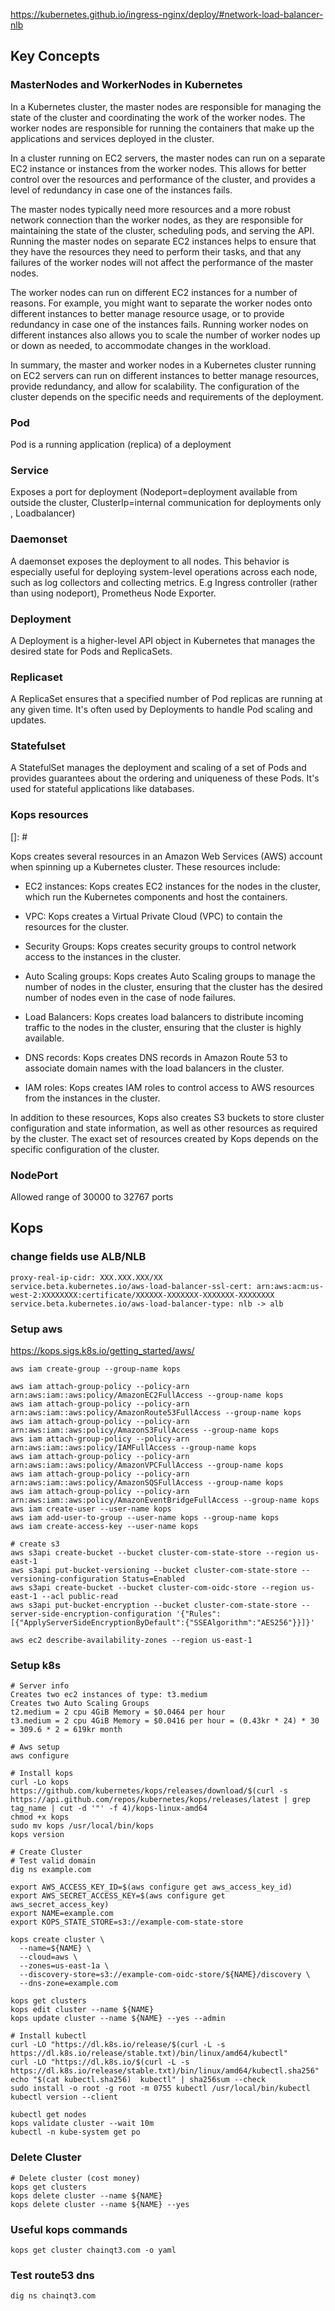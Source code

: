 https://kubernetes.github.io/ingress-nginx/deploy/#network-load-balancer-nlb

## Key Concepts

### MasterNodes and WorkerNodes in Kubernetes

In a Kubernetes cluster, the master nodes are responsible for managing the state of the cluster and coordinating the
work of the worker nodes. The worker nodes are responsible for running the containers that make up the applications and
services deployed in the cluster.

In a cluster running on EC2 servers, the master nodes can run on a separate EC2 instance or instances from the worker
nodes. This allows for better control over the resources and performance of the cluster, and provides a level of
redundancy in case one of the instances fails.

The master nodes typically need more resources and a more robust network connection than the worker nodes, as they are
responsible for maintaining the state of the cluster, scheduling pods, and serving the API. Running the master nodes on
separate EC2 instances helps to ensure that they have the resources they need to perform their tasks, and that any
failures of the worker nodes will not affect the performance of the master nodes.

The worker nodes can run on different EC2 instances for a number of reasons. For example, you might want to separate the
worker nodes onto different instances to better manage resource usage, or to provide redundancy in case one of the
instances fails. Running worker nodes on different instances also allows you to scale the number of worker nodes up or
down as needed, to accommodate changes in the workload.

In summary, the master and worker nodes in a Kubernetes cluster running on EC2 servers can run on different instances to
better manage resources, provide redundancy, and allow for scalability. The configuration of the cluster depends on the
specific needs and requirements of the deployment.

### Pod

Pod is a running application (replica) of a deployment

### Service

Exposes a port for deployment (Nodeport=deployment available from outside the cluster, ClusterIp=internal communication
for deployments only , Loadbalancer)

### Daemonset

A daemonset exposes the deployment to all nodes. This behavior is especially useful for deploying system-level
operations
across each node, such as log collectors and collecting metrics. E.g Ingress controller (rather than using nodeport),
Prometheus Node Exporter.

### Deployment

A Deployment is a higher-level API object in Kubernetes that manages the desired state for Pods and ReplicaSets.

### Replicaset

A ReplicaSet ensures that a specified number of Pod replicas are running at any given time. It's often used by
Deployments to handle Pod scaling and updates.

### Statefulset

A StatefulSet manages the deployment and scaling of a set of Pods and provides guarantees about the ordering and
uniqueness of these Pods. It's used for stateful applications like databases.

### Kops resources

[]: #

Kops creates several resources in an Amazon Web Services (AWS) account when spinning up a Kubernetes cluster. These
resources include:

- EC2 instances: Kops creates EC2 instances for the nodes in the cluster, which run the Kubernetes components and host
  the containers.

- VPC: Kops creates a Virtual Private Cloud (VPC) to contain the resources for the cluster.

- Security Groups: Kops creates security groups to control network access to the instances in the cluster.

- Auto Scaling groups: Kops creates Auto Scaling groups to manage the number of nodes in the cluster, ensuring that the
  cluster has the desired number of nodes even in the case of node failures.

- Load Balancers: Kops creates load balancers to distribute incoming traffic to the nodes in the cluster, ensuring that
  the cluster is highly available.

- DNS records: Kops creates DNS records in Amazon Route 53 to associate domain names with the load balancers in the
  cluster.

- IAM roles: Kops creates IAM roles to control access to AWS resources from the instances in the cluster.

In addition to these resources, Kops also creates S3 buckets to store cluster configuration and state information, as
well as other resources as required by the cluster. The exact set of resources created by Kops depends on the specific
configuration of the cluster.

### NodePort

Allowed range of 30000 to 32767 ports

## Kops

### change fields use ALB/NLB

```
proxy-real-ip-cidr: XXX.XXX.XXX/XX
service.beta.kubernetes.io/aws-load-balancer-ssl-cert: arn:aws:acm:us-west-2:XXXXXXXX:certificate/XXXXXX-XXXXXXX-XXXXXXX-XXXXXXXX
service.beta.kubernetes.io/aws-load-balancer-type: nlb -> alb
```

### Setup aws

https://kops.sigs.k8s.io/getting_started/aws/

```
aws iam create-group --group-name kops

aws iam attach-group-policy --policy-arn arn:aws:iam::aws:policy/AmazonEC2FullAccess --group-name kops
aws iam attach-group-policy --policy-arn arn:aws:iam::aws:policy/AmazonRoute53FullAccess --group-name kops
aws iam attach-group-policy --policy-arn arn:aws:iam::aws:policy/AmazonS3FullAccess --group-name kops
aws iam attach-group-policy --policy-arn arn:aws:iam::aws:policy/IAMFullAccess --group-name kops
aws iam attach-group-policy --policy-arn arn:aws:iam::aws:policy/AmazonVPCFullAccess --group-name kops
aws iam attach-group-policy --policy-arn arn:aws:iam::aws:policy/AmazonSQSFullAccess --group-name kops
aws iam attach-group-policy --policy-arn arn:aws:iam::aws:policy/AmazonEventBridgeFullAccess --group-name kops
aws iam create-user --user-name kops
aws iam add-user-to-group --user-name kops --group-name kops
aws iam create-access-key --user-name kops

# create s3
aws s3api create-bucket --bucket cluster-com-state-store --region us-east-1
aws s3api put-bucket-versioning --bucket cluster-com-state-store --versioning-configuration Status=Enabled
aws s3api create-bucket --bucket cluster-com-oidc-store --region us-east-1 --acl public-read
aws s3api put-bucket-encryption --bucket cluster-com-state-store --server-side-encryption-configuration '{"Rules":[{"ApplyServerSideEncryptionByDefault":{"SSEAlgorithm":"AES256"}}]}'

aws ec2 describe-availability-zones --region us-east-1
```

### Setup k8s

```
# Server info 
Creates two ec2 instances of type: t3.medium
Creates two Auto Scaling Groups 
t2.medium = 2 cpu 4GiB Memory = $0.0464 per hour
t3.medium = 2 cpu 4GiB Memory = $0.0416 per hour = (0.43kr * 24) * 30 = 309.6 * 2 = 619kr month

# Aws setup
aws configure

# Install kops
curl -Lo kops https://github.com/kubernetes/kops/releases/download/$(curl -s https://api.github.com/repos/kubernetes/kops/releases/latest | grep tag_name | cut -d '"' -f 4)/kops-linux-amd64
chmod +x kops
sudo mv kops /usr/local/bin/kops
kops version

# Create Cluster
# Test valid domain
dig ns example.com

export AWS_ACCESS_KEY_ID=$(aws configure get aws_access_key_id)
export AWS_SECRET_ACCESS_KEY=$(aws configure get aws_secret_access_key)
export NAME=example.com
export KOPS_STATE_STORE=s3://example-com-state-store

kops create cluster \
  --name=${NAME} \
  --cloud=aws \
  --zones=us-east-1a \
  --discovery-store=s3://example-com-oidc-store/${NAME}/discovery \
  --dns-zone=example.com

kops get clusters
kops edit cluster --name ${NAME}
kops update cluster --name ${NAME} --yes --admin

# Install kubectl
curl -LO "https://dl.k8s.io/release/$(curl -L -s https://dl.k8s.io/release/stable.txt)/bin/linux/amd64/kubectl"
curl -LO "https://dl.k8s.io/$(curl -L -s https://dl.k8s.io/release/stable.txt)/bin/linux/amd64/kubectl.sha256"
echo "$(cat kubectl.sha256)  kubectl" | sha256sum --check
sudo install -o root -g root -m 0755 kubectl /usr/local/bin/kubectl
kubectl version --client

kubectl get nodes
kops validate cluster --wait 10m
kubectl -n kube-system get po
```

### Delete Cluster

```
# Delete cluster (cost money)
kops get clusters
kops delete cluster --name ${NAME}
kops delete cluster --name ${NAME} --yes
```

### Useful kops commands

```
kops get cluster chainqt3.com -o yaml
```

### Test route53 dns

```
dig ns chainqt3.com
```
